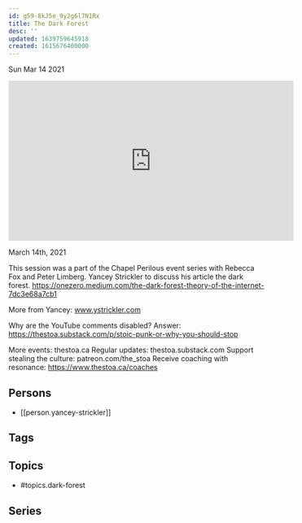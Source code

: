 ```yaml
---
id: g59-8kJ5e_9y2g6l7N1Rx
title: The Dark Forest
desc: ''
updated: 1639759645918
created: 1615676400000
---
```





Sun Mar 14 2021

<iframe width="560" height="315" src="https://www.youtube.com/embed/gmA5W1vtIko" title="The Dark Forest w/ Yancey Strickler" frameborder="0" allow="accelerometer; autoplay; clipboard-write; encrypted-media; gyroscope; picture-in-picture" allowfullscreen ></iframe>

March 14th, 2021

This session was a part of the Chapel Perilous event series with Rebecca Fox and Peter Limberg.  Yancey Strickler to discuss his article the dark forest. https://onezero.medium.com/the-dark-forest-theory-of-the-internet-7dc3e68a7cb1

More from Yancey: www.ystrickler.com

Why are the YouTube comments disabled? Answer: https://thestoa.substack.com/p/stoic-punk-or-why-you-should-stop

More events: thestoa.ca
Regular updates: thestoa.substack.com
Support stealing the culture: patreon.com/the_stoa
Receive coaching with resonance: https://www.thestoa.ca/coaches

## Persons

- [[person.yancey-strickler]]

## Tags



## Topics

- #topics.dark-forest

## Series



